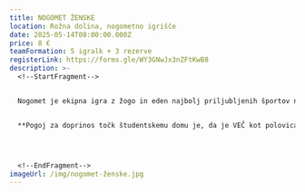 ```yaml
---
title: NOGOMET ŽENSKE
location: Rožna dolina, nogometno igrišče
date: 2025-05-14T08:00:00.000Z
price: 8 €
teamFormation: 5 igralk + 3 rezerve
registerLink: https://forms.gle/WY3GNwJx3nZFtKwB8
description: >-
  <!--StartFragment-->


  Nogomet je ekipna igra z žogo in eden najbolj priljubljenih športov na svetu. Na Majskih igrah se bodo v tej disciplini pomerili tako moški kot tudi ženske. Ekipo sestavlja največ 8 igralk. V polju zmeraj (razen ob izključitvi) igrajo 4 igralke + 1 vratarka ter 3 leteče menjave, ki se lahko med igro kadarkoli zamenjajo s soigralko iz igrišča. Pravila igre bodo določena pred začetkom turnirja in se bodo prilagajala številu prijavljenih ekip. Turnirja se lahko udeležijo vse študentke.


  **Pogoj za doprinos točk študentskemu domu je, da je VEČ kot polovica ekipe sestavljena iz stanovalk istega doma, hkrati pa se morajo uvrstiti med najboljše tri. 1. mesto prejme 12 točk, 2. mesto 10 točk in 3. mesto 8 točk.**




  <!--EndFragment-->
imageUrl: /img/nogomet-ženske.jpg
---
```


